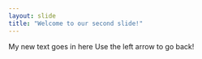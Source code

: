 ```yaml
---
layout: slide
title: "Welcome to our second slide!"
---
```

My new text goes in here
Use the left arrow to go back!

